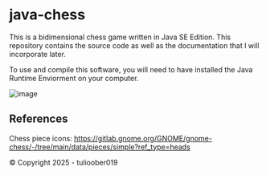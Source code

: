 # java-chess

This is a bidimensional chess game written in Java SE Edition. This repository contains the source code as well as the documentation that I will incorporate later.

To use and compile this software, you will need to have installed the Java Runtime Enviorment on your computer.

![image](https://github.com/user-attachments/assets/f94eacec-5320-4e4b-90d3-a21d56541bec)

## References
Chess piece icons: https://gitlab.gnome.org/GNOME/gnome-chess/-/tree/main/data/pieces/simple?ref_type=heads

©️ Copyright 2025 - tulioober019